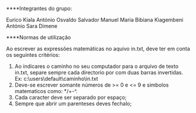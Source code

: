
****Integrantes do grupo:

Eurico Kiala António
Osvaldo Salvador Manuel
Maria Bibiana Kiagembeni António
Sara Dimene




****Normas de utilização

Ao escrever as expressões matemáticas no aquivo in.txt, deve ter em conta os seguintes critérios:

1. Ao indicares o caminho no seu computador para o arquivo de texto in.txt, separe sempre cada directorio por com duas
barras invertidas. Ex: c:\\users\\default\\caminho\\in.txt
2. Deve-se escrever somante números de >= 0 e <= 9 e simbolos matematicos como: */+-^. 
3. Cada caracter deve ser separado por espaço;
4. Sempre que abrir um parenteses deves fechalo; 